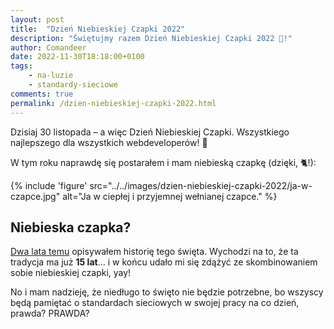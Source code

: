 ```yaml
---
layout: post
title:  "Dzień Niebieskiej Czapki 2022"
description: "Świętujmy razem Dzień Niebieskiej Czapki 2022 🎉!"
author: Comandeer
date: 2022-11-30T18:18:00+0100
tags:
    - na-luzie
    - standardy-sieciowe
comments: true
permalink: /dzien-niebieskiej-czapki-2022.html
---
```


Dzisiaj 30 listopada – a więc Dzień Niebieskiej Czapki. Wszystkiego najlepszego dla wszystkich webdeveloperów! 🎉

W tym roku naprawdę się postarałem i mam niebieską czapkę (dzięki, 🐈!):

{% include 'figure' src="../../images/dzien-niebieskiej-czapki-2022/ja-w-czapce.jpg" alt="Ja w ciepłej i przyjemnej wełnianej czapce." %}

<!-- <picture class="figure">
	<source srcset="/assets/images/dzien-niebieskiej-czapki-2022/ja-w-czapce.avif" type="image/avif">
	<source srcset="/assets/images/dzien-niebieskiej-czapki-2022/ja-w-czapce.webp" type="image/webp">
	<img src="/assets/images/dzien-niebieskiej-czapki-2022/ja-w-czapce.jpg" alt="Ja w ciepłej i przyjemnej wełnianej czapce." class="figure__image">
</picture> -->

## Niebieska czapka?

[Dwa lata temu](https://blog.comandeer.pl/dzien-niebieskiej-czapki.html) opisywałem historię tego święta. Wychodzi na to, że ta tradycja ma już **15 lat**… i w końcu udało mi się zdążyć ze skombinowaniem sobie niebieskiej czapki, yay!

No i mam nadzieję, że niedługo to święto nie będzie potrzebne, bo wszyscy będą pamiętać o standardach sieciowych w swojej pracy na co dzień, prawda? PRAWDA?

